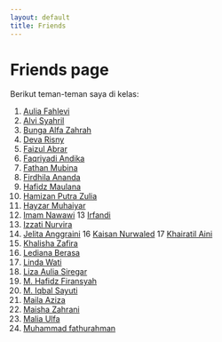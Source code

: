 ```yaml
---
layout: default
title: Friends
---
```


# Friends page

Berikut teman-teman saya di kelas:
1. [Aulia Fahlevi](https://lepii1.github.io/)
2. [Alvi Syahril](https://alvi0syahril.github.io)
3. [Bunga Alfa Zahrah](https://bunga-hub.github.io/)
4. [Deva Risny](http://devarisny.github.io)
5. [Faizul Abrar](https://faizul-abrar.github.io/")
6. [Faqriyadi Andika](http://faqriyadiandika.github.io)
7. [Fathan Mubina](https://fathan-mubina.github.io/)
8. [Firdhila Ananda](https://firdhilaananda.github.io)
9. [Hafidz Maulana](https://hafidzmaulana28.github.io/)
10. [Hamizan Putra Zulia](https://hamizan18.github.io/)
11. [Hayzar Muhaiyar](https://hayzarmuhaiyar0101.github.io/)
12. [Imam Nawawi](https://imamnawawi1c.github.io/)
13 [Irfandi](https://irfandi8.github.io/)
14. [Izzati Nurvira](https://izzati31.github.io/)
15. [Jelita Anggraini](http://jexiee99.github.io)
16 [Kaisan Nurwaled](https://kaisan969.github.io)
17 [Khairatil Aini](https://khairatilaini.github.io/)
18. [Khalisha Zafira](https://khalisha0zafira.github.io/)
19. [Lediana Berasa](https://ledianaberasa.github.io/)
20. [Linda Wati](https://lindawati26.github.io/)
21. [Liza Aulia Siregar](https://lizaauliasiregar.github.io/)
22. [M. Hafidz Firansyah](https://mhafidzfiransyah.github.io/)
23. [M. Iqbal Sayuti](https://iqbalsayuti0.github.io/)
24. [Maila Aziza](https://mailaazizaa.github.io/)
25. [Maisha Zahrani](https://maishazahrani.github.io/)
26. [Malia Ulfa](https://maliaulfa2.github.io/)
27. [Muhammad fathurahman](https://fyou00.github.io/)
